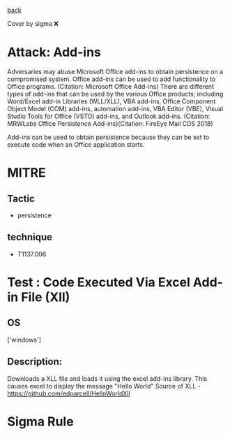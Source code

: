 [back](../index.md)

Cover by sigma :x: 

# Attack: Add-ins

 Adversaries may abuse Microsoft Office add-ins to obtain persistence on a compromised system. Office add-ins can be used to add functionality to Office programs. (Citation: Microsoft Office Add-ins) There are different types of add-ins that can be used by the various Office products; including Word/Excel add-in Libraries (WLL/XLL), VBA add-ins, Office Component Object Model (COM) add-ins, automation add-ins, VBA Editor (VBE), Visual Studio Tools for Office (VSTO) add-ins, and Outlook add-ins. (Citation: MRWLabs Office Persistence Add-ins)(Citation: FireEye Mail CDS 2018)

Add-ins can be used to obtain persistence because they can be set to execute code when an Office application starts. 

# MITRE
## Tactic
  - persistence

## technique
  - T1137.006

# Test : Code Executed Via Excel Add-in File (Xll)

## OS

 ['windows']

## Description:

 Downloads a XLL file and loads it using the excel add-ins library.
This causes excel to display the message "Hello World"
Source of XLL - https://github.com/edparcell/HelloWorldXll 


# Sigma Rule
